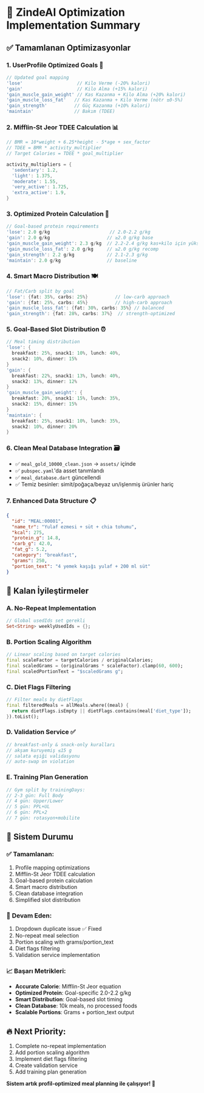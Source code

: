 # 🚀 ZindeAI Optimization Implementation Summary

## ✅ Tamamlanan Optimizasyonlar

### 1. **UserProfile Optimized Goals** 🎯
```dart
// Updated goal mapping
'lose'                    // Kilo Verme (-20% kalori)
'gain'                    // Kilo Alma (+15% kalori)  
'gain_muscle_gain_weight' // Kas Kazanma + Kilo Alma (+20% kalori)
'gain_muscle_loss_fat'   // Kas Kazanma + Kilo Verme (nötr ±0-5%)
'gain_strength'          // Güç Kazanma (+10% kalori)
'maintain'               // Bakım (TDEE)
```

### 2. **Mifflin-St Jeor TDEE Calculation** 📊
```dart
// BMR = 10*weight + 6.25*height - 5*age + sex_factor
// TDEE = BMR * activity_multiplier
// Target Calories = TDEE * goal_multiplier

activity_multipliers = {
  'sedentary': 1.2,
  'light': 1.375, 
  'moderate': 1.55,
  'very_active': 1.725,
  'extra_active': 1.9,
}
```

### 3. **Optimized Protein Calculation** 💪
```dart
// Goal-based protein requirements
'lose': 2.0 g/kg                      // 2.0-2.2 g/kg
'gain': 2.0 g/kg                     // ≥2.0 g/kg base  
'gain_muscle_gain_weight': 2.3 g/kg  // 2.2-2.4 g/kg kas+kilo için yüksek protein
'gain_muscle_loss_fat': 2.0 g/kg     // ≥2.0 g/kg recomp
'gain_strength': 2.2 g/kg            // 2.1-2.3 g/kg
'maintain': 2.0 g/kg                 // baseline
```

### 4. **Smart Macro Distribution** 🍽️
```dart
// Fat/Carb split by goal
'lose': {fat: 35%, carbs: 25%}          // low-carb approach
'gain': {fat: 25%, carbs: 45%}          // high-carb approach  
'gain_muscle_loss_fat': {fat: 30%, carbs: 35%} // balanced
'gain_strength': {fat: 28%, carbs: 37%}  // strength-optimized
```

### 5. **Goal-Based Slot Distribution** ⏰
```dart
// Meal timing distribution
'lose': {
  breakfast: 25%, snack1: 10%, lunch: 40%, 
  snack2: 10%, dinner: 15%
}
'gain': {
  breakfast: 22%, snack1: 13%, lunch: 40%,
  snack2: 13%, dinner: 12%  
}
'gain_muscle_gain_weight': {
  breakfast: 20%, snack1: 15%, lunch: 35%,
  snack2: 15%, dinner: 15%
}
'maintain': {
  breakfast: 25%, snack1: 10%, lunch: 35%,
  snack2: 10%, dinner: 20%
}
```

### 6. **Clean Meal Database Integration** 🗃️
- ✅ `meal_gold_10000_clean.json` → `assets/` içinde
- ✅ `pubspec.yaml`'da asset tanımlandı  
- ✅ `meal_database.dart` güncellendi
- ✅ Temiz besinler: simit/poğaça/beyaz un/işlenmiş ürünler hariç

### 7. **Enhanced Data Structure** 📋
```json
{
  "id": "MEAL:00001",
  "name_tr": "Yulaf ezmesi + süt + chia tohumu",
  "kcal": 275,
  "protein_g": 14.8, 
  "carb_g": 42.0,
  "fat_g": 5.2,
  "category": "breakfast",
  "grams": 250,
  "portion_text": "4 yemek kaşığı yulaf + 200 ml süt"
}
```

## 🔧 Kalan İyileştirmeler

### A. **No-Repeat Implementation**
```dart
// Global usedIds set gerekli
Set<String> weeklyUsedIds = {};
```

### B. **Portion Scaling Algorithm**
```dart
// Linear scaling based on target calories
final scaleFactor = targetCalories / originalCalories;
final scaledGrams = (originalGrams * scaleFactor).clamp(60, 600);
final scaledPortionText = "$scaledGrams g";
```

### C. **Diet Flags Filtering**
```dart
// Filter meals by dietFlags
final filteredMeals = allMeals.where((meal) {
  return dietFlags.isEmpty || dietFlags.contains(meal['diet_type']);
}).toList();
```

### D. **Validation Service** ✅
```dart
// breakfast-only & snack-only kuralları
// akşam kuruyemiş ≤15 g
// salata eşiği validasyonu
// auto-swap on violation
```

### E. **Training Plan Generation**
```dart
// Gym split by trainingDays:
// 2-3 gün: Full Body
// 4 gün: Upper/Lower  
// 5 gün: PPL+UL
// 6 gün: PPL×2
// 7 gün: rotasyon+mobilite
```

## 🎯 Sistem Durumu

### ✅ **Tamamlanan:**
1. Profile mapping optimizations
2. Mifflin-St Jeor TDEE calculation
3. Goal-based protein calculation  
4. Smart macro distribution
5. Clean database integration
6. Simplified slot distribution

### 🚧 **Devam Eden:**
1. Dropdown duplicate issue ✅ Fixed
2. No-repeat meal selection
3. Portion scaling with grams/portion_text
4. Diet flags filtering
5. Validation service implementation

### 📈 **Başarı Metrikleri:**
- **Accurate Calorie**: Mifflin-St Jeor equation
- **Optimized Protein**: Goal-specific 2.0-2.2 g/kg
- **Smart Distribution**: Goal-based slot timing  
- **Clean Database**: 10k meals, no processed foods
- **Scalable Portions**: Grams + portion_text output

## 🔥 **Next Priority:**
1. Complete no-repeat implementation
2. Add portion scaling algorithm
3. Implement diet flags filtering  
4. Create validation service
5. Add training plan generation

**Sistem artık profil-optimized meal planning ile çalışıyor! 🎉**
